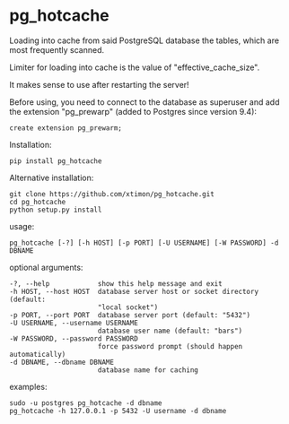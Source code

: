 # pg_hotcache

Loading into cache from said PostgreSQL database the tables, which are most frequently scanned.

Limiter for loading into cache is the value of "effective_cache_size".

It makes sense to use after restarting the server!

Before using, you need to connect to the database as superuser and add the extension "pg_prewarp" (added to Postgres since version 9.4):

    create extension pg_prewarm;

Installation:

    pip install pg_hotcache
    
Alternative installation:

    git clone https://github.com/xtimon/pg_hotcache.git
    cd pg_hotcache
    python setup.py install
    
usage:

    pg_hotcache [-?] [-h HOST] [-p PORT] [-U USERNAME] [-W PASSWORD] -d DBNAME

optional arguments:

    -?, --help            show this help message and exit
    -h HOST, --host HOST  database server host or socket directory (default:
                          "local socket")
    -p PORT, --port PORT  database server port (default: "5432")
    -U USERNAME, --username USERNAME
                          database user name (default: "bars")
    -W PASSWORD, --password PASSWORD
                          force password prompt (should happen automatically)
    -d DBNAME, --dbname DBNAME
                          database name for caching

examples:

    sudo -u postgres pg_hotcache -d dbname
    pg_hotcache -h 127.0.0.1 -p 5432 -U username -d dbname
